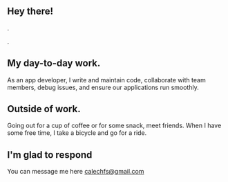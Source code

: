 
<!--
**caleabc/caleabc** is a ✨ _special_ ✨ repository because its `README.md` (this file) appears on your GitHub profile.

Here are some ideas to get you started:

- 🔭 I’m currently working on ...
- 🌱 I’m currently learning ...
- 👯 I’m looking to collaborate on ...
- 🤔 I’m looking for help with ...
- 💬 Ask me about ...
- 📫 How to reach me: ...
- 😄 Pronouns: ...
- ⚡ Fun fact: ...
-->

## Hey there!
.

.

## My day-to-day work.
As an app developer, I write and maintain code, collaborate with team members, debug issues, and ensure our applications run smoothly.

## Outside of work.
Going out for a cup of coffee or for some snack, meet friends. When I have some free time, I take a bicycle and go for a ride.

## I'm glad to respond
You can message me here calechfs@gmail.com

